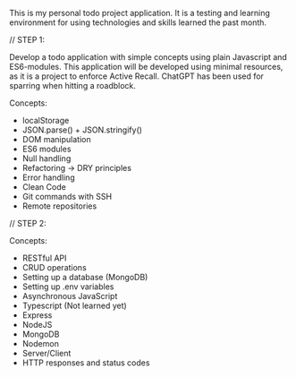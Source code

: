 This is my personal todo project application. It is a testing and learning environment for using technologies and skills learned the past month.

// STEP 1:

Develop a todo application with simple concepts using plain Javascript and ES6-modules.
This application will be developed using minimal resources, as it is a project to enforce Active Recall. 
ChatGPT has been used for sparring when hitting a roadblock.

Concepts:

- localStorage
- JSON.parse() + JSON.stringify()
- DOM manipulation
- ES6 modules
- Null handling
- Refactoring -> DRY principles
- Error handling
- Clean Code
- Git commands with SSH
- Remote repositories


// STEP 2:

Concepts:

- RESTful API
- CRUD operations
- Setting up a database (MongoDB)
- Setting up .env variables
- Asynchronous JavaScript
- Typescript (Not learned yet)
- Express
- NodeJS
- MongoDB
- Nodemon
- Server/Client
- HTTP responses and status codes
